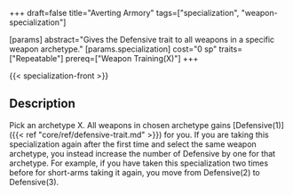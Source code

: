 +++
draft=false
title="Averting Armory"
tags=["specialization", "weapon-specialization"]

[params]
  abstract="Gives the Defensive trait to all weapons in a specific weapon archetype."
  [params.specialization]
    cost="0 sp"
    traits=["Repeatable"]
    prereq=["Weapon Training(X)"]
+++

{{< specialization-front >}}

## Description

Pick an archetype X. All weapons in chosen archetype gains 
[Defensive(1)]({{< ref "core/ref/defensive-trait.md" >}}) for
you. If you are taking this specialization again after the first
time and select the same weapon archetype, you instead increase 
the number of Defensive by one for that archetype. For 
example, if you have taken this specialization two times before 
for short-arms taking it again, you move from Defensive(2) 
to Defensive(3).

